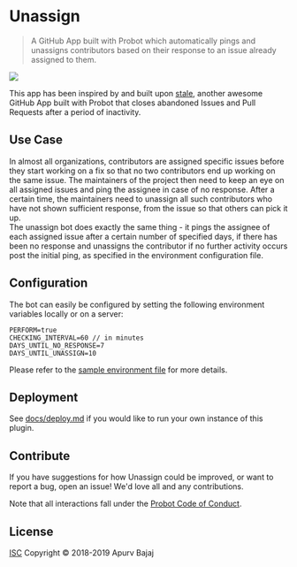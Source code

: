 # Unassign
> A GitHub App built with Probot which automatically pings and unassigns contributors based on their response to an issue already assigned to them.

![](https://user-images.githubusercontent.com/24826041/44961045-e4158100-af27-11e8-8e94-972e6b0cd0d8.png)

This app has been inspired by and built upon [stale](https://github.com/probot/stale), another awesome GitHub App built with Probot that closes abandoned Issues and Pull Requests after a period of inactivity.

## Use Case
In almost all organizations, contributors are assigned specific issues before they start working on a fix so that no two contributors end up working on the same issue. The maintainers of the project then need to keep an eye on all assigned issues and ping the assignee in case of no response. After a certain time, the maintainers need to unassign all such contributors who have not shown sufficient response, from the issue so that others can pick it up.  
The unassign bot does exactly the same thing - it pings the assignee of each assigned issue after a certain number of specified days, if there has been no response and unassigns the contributor if no further activity occurs post the initial ping, as specified in the environment configuration file.

## Configuration
The bot can easily be configured by setting the following environment variables locally or on a server:  
```
PERFORM=true  
CHECKING_INTERVAL=60 // in minutes  
DAYS_UNTIL_NO_RESPONSE=7  
DAYS_UNTIL_UNASSIGN=10  
```

Please refer to the [sample environment file](.env.example) for more details.

## Deployment

See [docs/deploy.md](docs/deploy.md) if you would like to run your own instance of this plugin.

## Contribute

If you have suggestions for how Unassign could be improved, or want to report a bug, open an issue! We'd love all and any contributions.

Note that all interactions fall under the [Probot Code of Conduct](https://github.com/probot/probot/blob/master/CODE_OF_CONDUCT.md).

## License

[ISC](LICENSE) Copyright © 2018-2019 Apurv Bajaj
